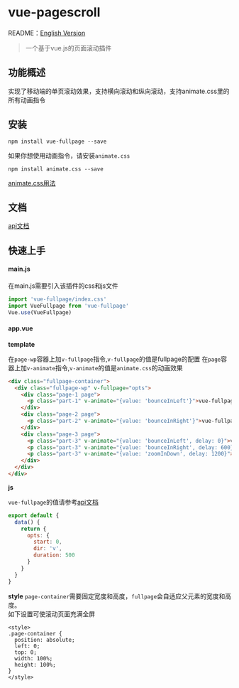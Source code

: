 # vue-pagescroll

README：[English Version](https://github.com/zgeaw/vue-pagescroll/blob/master/README.md)
> 一个基于vue.js的页面滚动插件


## 功能概述
实现了移动端的单页滚动效果，支持横向滚动和纵向滚动，支持animate.css里的所有动画指令

## 安装
```
npm install vue-fullpage --save
```
如果你想使用动画指令，请安装``animate.css``
```
npm install animate.css --save
```
[animate.css用法](https://daneden.github.io/animate.css/)

## 文档
[api文档](https://github.com/zgeaw/vue-pagescroll/blob/master/doc/api_cn.md)

## 快速上手

#### main.js
在main.js需要引入该插件的css和js文件

```js
import 'vue-fullpage/index.css'
import VueFullpage from 'vue-fullpage'
Vue.use(VueFullpage)
```

#### app.vue

**template**

在``page-wp``容器上加``v-fullpage``指令,``v-fullpage``的值是fullpage的配置
在``page``容器上加``v-animate``指令,``v-animate``的值是``animate.css``的动画效果
```html
<div class="fullpage-container">
  <div class="fullpage-wp" v-fullpage="opts">
    <div class="page-1 page">
      <p class="part-1" v-animate="{value: 'bounceInLeft'}">vue-fullpage</p>
    </div>
    <div class="page-2 page">
      <p class="part-2" v-animate="{value: 'bounceInRight'}">vue-fullpage</p>
    </div>
    <div class="page-3 page">
      <p class="part-3" v-animate="{value: 'bounceInLeft', delay: 0}">vue-fullpage</p>
      <p class="part-3" v-animate="{value: 'bounceInRight', delay: 600}">vue-fullpage</p>
      <p class="part-3" v-animate="{value: 'zoomInDown', delay: 1200}">vue-fullpage</p>
    </div>
  </div>
</div>
```

**js**

``vue-fullpage``的值请参考[api文档](https://github.com/zgeaw/vue-pagescroll/blob/master/doc/api_cn.md)
```js
export default {
  data() {
    return {
      opts: {
        start: 0,
        dir: 'v',
        duration: 500
      }
    }
  }
}
```

**style**
``page-container``需要固定宽度和高度，``fullpage``会自适应父元素的宽度和高度。  
如下设置可使滚动页面充满全屏
```
<style>
.page-container {
  position: absolute;
  left: 0;
  top: 0;
  width: 100%;
  height: 100%;
}
</style>
```
